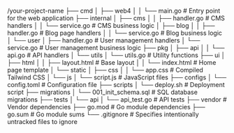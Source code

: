 /your-project-name
├── cmd
│ ├── web4
│ │ └── main.go # Entry point for the web application
├── internal
│ ├── cms
│ │ ├── handler.go # CMS handlers
│ │ └── service.go # CMS business logic
│ ├── blog
│ │ ├── handler.go # Blog page handlers
│ │ └── service.go # Blog business logic
│ └── user
│ ├── handler.go # User management handlers
│ └── service.go # User management business logic
├── pkg
│ ├── api
│ │ └── api.go # API handlers
│ └── utils
│ └── utils.go # Utility functions
├── ui
│ ├── html
│ │ ├── layout.html # Base layout
│ │ └── index.html # Home page template
│ └── static
│ ├── css
│ │ └── app.css # Compiled Tailwind CSS
│ └── js
│ └── script.js # JavaScript files
├── configs
│ └── config.toml # Configuration file
├── scripts
│ └── deploy.sh # Deployment script
├── migrations
│ └── 001_init_schema.sql # SQL database migrations
├── tests
│ └── api
│ └── api_test.go # API tests
├── vendor # Vendor dependencies
├── go.mod # Go module dependencies
├── go.sum # Go module sums
└── .gitignore # Specifies intentionally untracked files to ignore
